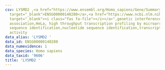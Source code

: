 ```yaml
---
csv: LYSMD2 ,<a href="https://www.ensembl.org/Homo_sapiens/Gene/Summary?db=core;g=ENSG00000140280"
  target="_blank">ENSG00000140280</a>,<a href="https://www.ncbi.nlm.nih.gov/pubmed/28369544"
  target="_blank"><i class="fas fa-file"></i></a>",genetic interference,functional
  association,HeLa, high throughput transcription profiling by microarray,nucleotide
  sequence identification,nucleotide sequence identification,transcriptional regulation,down-regulates
  activity
data_alias: 'LYSMD2 '
data_id: ENSG00000140280
data_numevidence: 1
data_species: Homo sapiens
data_taxid: '9606'
title: 'LYSMD2 '
---
```

